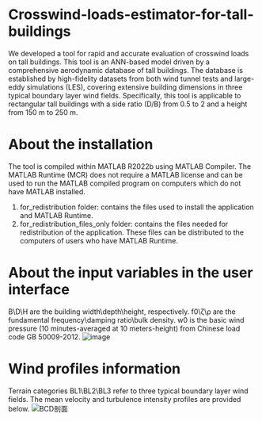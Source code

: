 # Crosswind-loads-estimator-for-tall-buildings
We developed a tool for rapid and accurate evaluation of crosswind loads on tall buildings.
This tool is an ANN-based model driven by a comprehensive aerodynamic database of tall buildings. The database is established by high-fidelity datasets from both wind tunnel tests and large-eddy simulations (LES), covering extensive building dimensions in three typical boundary layer wind fields.
Specifically, this tool is applicable to rectangular tall buildings with a side ratio (D/B) from 0.5 to 2 and a height from 150 m to 250 m.
# About the installation
The tool is compiled within MATLAB R2022b using MATLAB Compiler. The MATLAB Runtime (MCR) does not require a MATLAB license and can be used to run the MATLAB compiled program on computers which do not have MATLAB installed. 
1. for_redistribution folder: contains the files used to install the application and MATLAB Runtime.
2. for_redistribution_files_only folder: contains the files needed for redistribution of the application. These files can be distributed to the computers of users who have MATLAB Runtime. 
# About the input variables in the user interface
B\D\H are the building width\depth\height, respectively.
f0\ζ\ρ are the fundamental frequency\damping ratio\bulk density.
w0 is the basic wind pressure (10 minutes-averaged at 10 meters-height) from Chinese load code GB 50009-2012.
![image](https://github.com/Hank-HXQ/Crosswind-loads-estimator-for-tall-buildings/assets/88885046/fb53ab1a-6e1f-453f-91ac-a148e943ac3e)
# Wind profiles information
Terrain categories BL1\BL2\BL3 refer to three typical boundary layer wind fields. The mean velocity and turbulence intensity profiles are provided below.
![BCD剖面](https://github.com/Hank-HXQ/Crosswind-loads-estimator-for-tall-buildings/assets/88885046/117128fb-ae8f-44fd-8636-062720ffe7eb)

